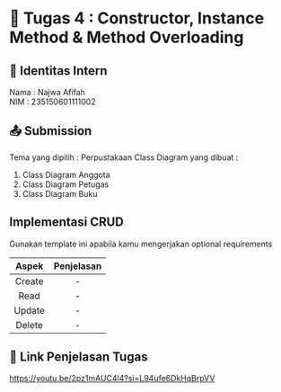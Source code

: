 # 📁 Tugas 4 : Constructor, Instance Method & Method Overloading

## 👤 Identitas Intern
Nama : Najwa Afifah           
NIM  : 235150601111002

## 📤 Submission

Tema yang dipilih : Perpustakaan
Class Diagram yang dibuat : 
1. Class Diagram Anggota
2. Class Diagram Petugas
3. Class Diagram Buku

## Implementasi CRUD

Gunakan template ini apabila kamu mengerjakan optional requirements

| Aspek | Penjelasan    |     
| :---:   | :---: | 
| Create | -   | 
| Read | -   | 
| Update | -   | 
| Delete | -   | 



## 🔗 Link Penjelasan Tugas

https://youtu.be/2pz1mAUC4l4?si=L94ufe6DkHqBrpVV

